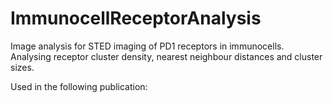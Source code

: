# ImmunocellReceptorAnalysis
Image analysis for STED imaging of PD1 receptors in immunocells. Analysing receptor cluster density, nearest neighbour distances and cluster sizes. 

Used in the following publication:
